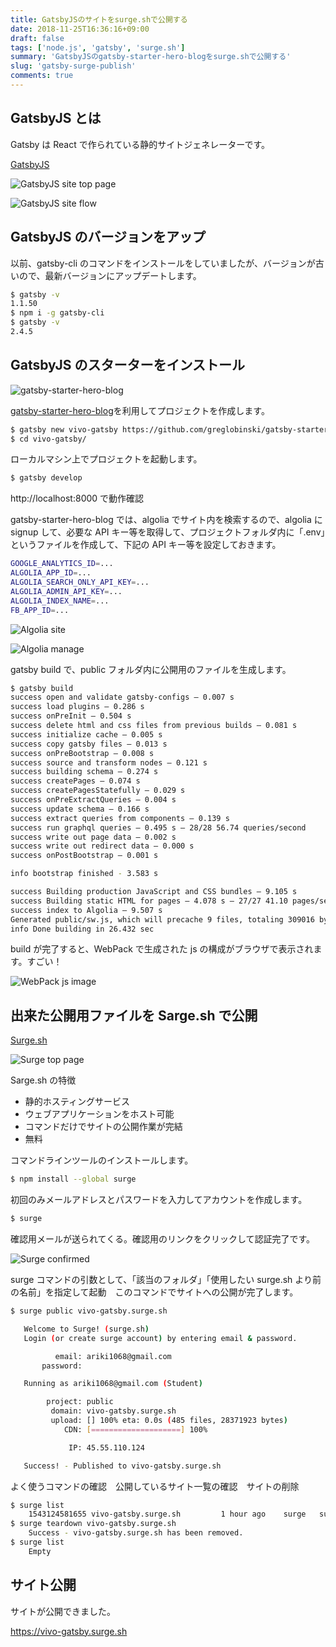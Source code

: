 ```yaml
---
title: GatsbyJSのサイトをsurge.shで公開する
date: 2018-11-25T16:36:16+09:00
draft: false
tags: ['node.js', 'gatsby', 'surge.sh']
summary: 'GatsbyJSのgatsby-starter-hero-blogをsurge.shで公開する'
slug: 'gatsby-surge-publish'
comments: true
---
```


## GatsbyJS とは

Gatsby は React で作られている静的サイトジェネレーターです。

[GatsbyJS](https://www.gatsbyjs.org/)

![GatsbyJS site top page](/static/images/post/gatsbyjs-surge-sh/25-11-2018-07.png 'GatsbyJS site top page')

![GatsbyJS site flow](/static/images/post/gatsbyjs-surge-sh/25-11-2018-09.png 'GatsbyJS site flow')

## GatsbyJS のバージョンをアップ

以前、gatsby-cli のコマンドをインストールをしていましたが、バージョンが古いので、最新バージョンにアップデートします。

```bash
$ gatsby -v
1.1.50
$ npm i -g gatsby-cli
$ gatsby -v
2.4.5
```

## GatsbyJS のスターターをインストール

![gatsby-starter-hero-blog](/static/images/post/gatsbyjs-surge-sh/25-11-2018-05.png 'gatsby-starter-hero-blog')

[gatsby-starter-hero-blog](https://www.gatsbyjs.org/starters/gatsby-starter-hero-blog)を利用してプロジェクトを作成します。

```bash
$ gatsby new vivo-gatsby https://github.com/greglobinski/gatsby-starter-hero-blog.git
$ cd vivo-gatsby/
```

ローカルマシン上でプロジェクトを起動します。

```bash
$ gatsby develop
```

http://localhost:8000 で動作確認

gatsby-starter-hero-blog では、algolia でサイト内を検索するので、algolia に signup して、必要な API キー等を取得して、プロジェクトフォルダ内に「.env」というファイルを作成して、下記の API キー等を設定しておきます。

```bash
GOOGLE_ANALYTICS_ID=...
ALGOLIA_APP_ID=...
ALGOLIA_SEARCH_ONLY_API_KEY=...
ALGOLIA_ADMIN_API_KEY=...
ALGOLIA_INDEX_NAME=...
FB_APP_ID=...
```

![Algolia site](/static/images/post/gatsbyjs-surge-sh/25-11-2018-11.png 'Algolia site')

![Algolia manage](/static/images/post/gatsbyjs-surge-sh/25-11-2018-06.png 'Algolia manage')

gatsby build で、public フォルダ内に公開用のファイルを生成します。

```bash
$ gatsby build
success open and validate gatsby-configs — 0.007 s
success load plugins — 0.286 s
success onPreInit — 0.504 s
success delete html and css files from previous builds — 0.081 s
success initialize cache — 0.005 s
success copy gatsby files — 0.013 s
success onPreBootstrap — 0.008 s
success source and transform nodes — 0.121 s
success building schema — 0.274 s
success createPages — 0.074 s
success createPagesStatefully — 0.029 s
success onPreExtractQueries — 0.004 s
success update schema — 0.166 s
success extract queries from components — 0.139 s
success run graphql queries — 0.495 s — 28/28 56.74 queries/second
success write out page data — 0.002 s
success write out redirect data — 0.000 s
success onPostBootstrap — 0.001 s

info bootstrap finished - 3.583 s

success Building production JavaScript and CSS bundles — 9.105 s
success Building static HTML for pages — 4.078 s — 27/27 41.10 pages/second
success index to Algolia — 9.507 s
Generated public/sw.js, which will precache 9 files, totaling 309016 bytes.
info Done building in 26.432 sec
```

build が完了すると、WebPack で生成された js の構成がブラウザで表示されます。すごい！

![WebPack js image](/static/images/post/gatsbyjs-surge-sh/25-11-2018-04.png 'WebPack js image')

## 出来た公開用ファイルを Sarge.sh で公開

[Surge.sh](https://surge.sh/)

![Surge top page](/static/images/post/gatsbyjs-surge-sh/25-11-2018-02.png 'Surge top page')

Sarge.sh の特徴

- 静的ホスティングサービス
- ウェブアプリケーションをホスト可能
- コマンドだけでサイトの公開作業が完結
- 無料

コマンドラインツールのインストールします。

```bash
$ npm install --global surge
```

初回のみメールアドレスとパスワードを入力してアカウントを作成します。

```bash
$ surge
```

確認用メールが送られてくる。確認用のリンクをクリックして認証完了です。

![Surge confirmed](/static/images/post/gatsbyjs-surge-sh/25-11-2018-08.png 'Surge confirmed')

surge コマンドの引数として、「該当のフォルダ」「使用したい surge.sh より前の名前」を指定して起動　このコマンドでサイトへの公開が完了します。

```bash
$ surge public vivo-gatsby.surge.sh

   Welcome to Surge! (surge.sh)
   Login (or create surge account) by entering email & password.

          email: ariki1068@gmail.com
       password:

   Running as ariki1068@gmail.com (Student)

        project: public
         domain: vivo-gatsby.surge.sh
         upload: [] 100% eta: 0.0s (485 files, 28371923 bytes)
            CDN: [====================] 100%

             IP: 45.55.110.124

   Success! - Published to vivo-gatsby.surge.sh
```

よく使うコマンドの確認　公開しているサイト一覧の確認　サイトの削除

```bash
$ surge list
	1543124581655 vivo-gatsby.surge.sh         1 hour ago    surge   surge.sh   Standard
$ surge teardown vivo-gatsby.surge.sh
	Success - vivo-gatsby.surge.sh has been removed.
$ surge list
	Empty
```

## サイト公開

サイトが公開できました。

https://vivo-gatsby.surge.sh
